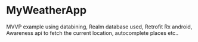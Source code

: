 # MyWeatherApp
MVVP example using databining,
Realm database used,
Retrofit Rx android,
Awareness api to fetch the current location,
autocomplete places etc..
